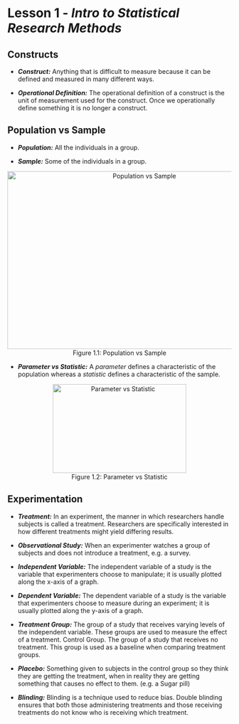 # Lesson 1 - _Intro to Statistical Research Methods_

## Constructs

- **_Construct:_** Anything that is difficult to measure because it
can be defined and measured in many different ways. 
    
- **_Operational Definition:_** The operational definition of a construct is the
unit of measurement used for the construct. Once we operationally define something
it is no longer a construct.

## Population vs Sample
- **_Population:_** All the individuals in a group.   

- **_Sample:_** Some of the individuals in a group. 
<p align="center">
    <img align="center" width="600" height="400" alt="Population vs Sample" src=https://i.ytimg.com/vi/YOsyax70clQ/maxresdefault.jpg><br/>
Figure 1.1: Population vs Sample
</p>

- **_Parameter vs Statistic:_** A _parameter_ defines a characteristic of the
population whereas a _statistic_ defines a characteristic of the sample.    
<p align="center">
    <img align="center" width="300" height="200" alt="Parameter vs Statistic" src=https://qph.fs.quoracdn.net/main-qimg-058791361f10bc9a0339823e1e01d3ec> <br/>
Figure 1.2: Parameter vs Statistic
</p>
  
## Experimentation
- **_Treatment:_** In an experiment, the manner in which researchers handle subjects
is called a treatment. Researchers are specifically interested in how different treatments
might yield differing results.    

- **_Observational Study:_** When an experimenter
watches a group of subjects and does not introduce a treatment, e.g. a survey.   
 
- **_Independent Variable:_** The independent variable of a study is the
variable that experimenters choose to manipulate; it is usually plotted along the x-axis of a
graph.    

- **_Dependent Variable:_** The dependent variable of a study is the variable
that experimenters choose to measure during an experiment; it is usually plotted along the
y-axis of a graph.

- **_Treatment Group:_** The group of a study that receives varying levels of
the independent variable. These groups are used to measure the effect of a treatment.
Control Group. The group of a study that receives no treatment. This
group is used as a baseline when comparing treatment groups.    

- **_Placebo:_** Something given to subjects in the control group so they think
they are getting the treatment, when in reality they are getting something that causes no effect
to them. (e.g. a Sugar pill)

- **_Blinding:_** Blinding is a technique used to reduce bias. Double blinding
ensures that both those administering treatments and those receiving treatments do not know
who is receiving which treatment.
